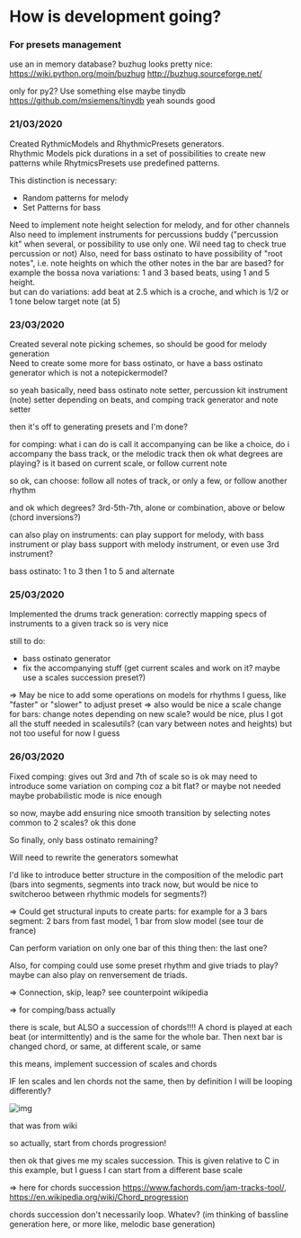 # How is development going?

### For presets management
use an in memory database?
buzhug looks pretty nice:
https://wiki.python.org/moin/buzhug
http://buzhug.sourceforge.net/

only for py2?
Use something else 
maybe tinydb
https://github.com/msiemens/tinydb
yeah sounds good

### 21/03/2020  
Created RythmicModels and RhythmicPresets generators.  
Rhythmic Models pick durations in a set of possibilities to create new patterns 
while RhytmicsPresets use predefined patterns.  

This distinction is necessary:
- Random patterns for melody
- Set Patterns for bass 

Need to implement note height selection for melody, and for other channels
Also need to implement instruments for percussions buddy ("percussion kit" when several, or possibility to use only one. Wil need tag to check true percussion or not)
Also, need for bass ostinato to have possibility of "root notes", i.e. note heights on which the other notes in the bar are based?
for example the bossa nova variations: 1 and 3 based beats, using 1 and 5 height.  
but can do variations: add beat at 2.5 which is a croche, and which is 1/2 or 1 tone below target note (at 5) 


### 23/03/2020
Created several note picking schemes, so should be good for melody generation  
Need to create some more for bass ostinato, or have a bass ostinato generator which is not a notepickermodel?

so yeah basically, need bass ostinato note setter, percussion kit instrument (note) setter depending on beats, and comping track generator and note setter


then it's off to generating presets and I'm done? 

for comping: what i can do is call it accompanying
can be like a choice, do i accompany the bass track, or the melodic track
then ok what degrees are playing? is it based on current scale, or follow current note

so ok, can choose: follow all notes of track, or only a few, or follow another rhythm

and ok which degrees? 3rd-5th-7th, alone or combination, above or below (chord inversions?)  

can also play on instruments: can play support for melody, with bass instrument
or play bass support with melody instrument, or even use 3rd instrument?

bass ostinato: 1 to 3 then 1 to 5 and alternate

### 25/03/2020

Implemented the drums track generation:
correctly mapping specs of instruments to a given track so is very nice

still to do:
- bass ostinato generator
- fix the accompanying stuff (get current scales and work on it? maybe use a scales succession preset?)

=> May be nice to add some operations on models for rhythms I guess, like "faster" or "slower" to adjust preset
=> also would be nice a scale change for bars: change notes depending on new scale? would be nice, plus I got all the stuff needed in scalesutils? (can vary between notes and heights) but not too useful for now I guess


### 26/03/2020

Fixed comping: gives out 3rd and 7th of scale so is ok
may need to introduce some variation on comping coz a bit flat? or maybe not needed
maybe probabilistic mode is nice enough

so now, maybe add ensuring nice smooth transition by selecting notes common to 2 scales?
ok this done

So finally, only bass ostinato remaining?



Will need to rewrite the generators somewhat

I'd like to introduce better structure in the composition of the melodic part (bars into segments, segments into track now, but would be nice to switcheroo between rhythmic models for segments?)

=> Could get structural inputs to create parts: for example for a 3 bars segment: 2 bars from fast model, 1 bar from slow model (see tour de france)

Can perform variation on only one bar of this thing then: the last one? 



Also, for comping could use some preset rhythm and give triads to play? maybe can also play on renversement de triads.

=> Connection, skip, leap? see counterpoint wikipedia



=> for comping/bass actually 

there is scale, but ALSO a succession of chords!!!! A chord is played at each beat (or intermittently) and is the same for the whole bar. Then next bar is changed chord, or same, at different scale, or same

this means, implement succession of scales and chords

IF len scales and len chords not the same, then by definition I will be looping differently?



![img](https://upload.wikimedia.org/wikipedia/commons/0/0a/Chord_progression.png)



that was from wiki

so actually, start from chords progression!

then ok that gives me my scales succession. This is given relative to C in this example, but I guess I can start from a different base scale	

=> here for chords succession https://www.fachords.com/jam-tracks-tool/, https://en.wikipedia.org/wiki/Chord_progression

chords succession don't necessarily loop. Whatev? (im thinking of bassline generation here, or more like, melodic base generation)
